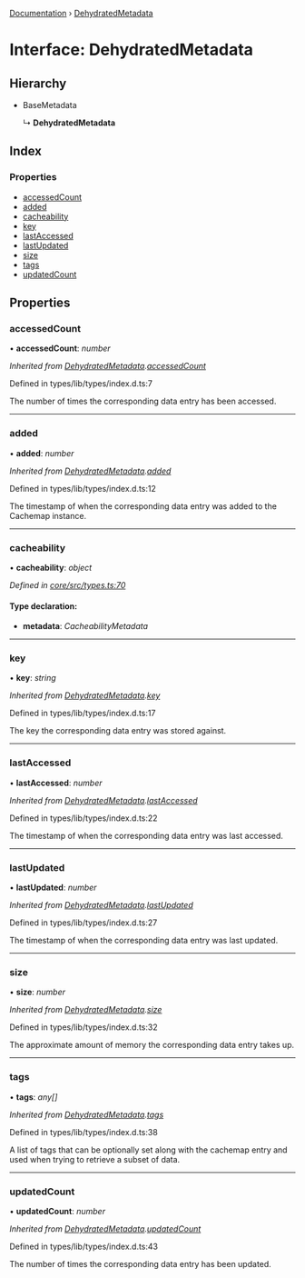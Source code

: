 [Documentation](../README.md) › [DehydratedMetadata](dehydratedmetadata.md)

# Interface: DehydratedMetadata

## Hierarchy

* BaseMetadata

  ↳ **DehydratedMetadata**

## Index

### Properties

* [accessedCount](dehydratedmetadata.md#accessedcount)
* [added](dehydratedmetadata.md#added)
* [cacheability](dehydratedmetadata.md#cacheability)
* [key](dehydratedmetadata.md#key)
* [lastAccessed](dehydratedmetadata.md#lastaccessed)
* [lastUpdated](dehydratedmetadata.md#lastupdated)
* [size](dehydratedmetadata.md#size)
* [tags](dehydratedmetadata.md#tags)
* [updatedCount](dehydratedmetadata.md#updatedcount)

## Properties

###  accessedCount

• **accessedCount**: *number*

*Inherited from [DehydratedMetadata](dehydratedmetadata.md).[accessedCount](dehydratedmetadata.md#accessedcount)*

Defined in types/lib/types/index.d.ts:7

The number of times the corresponding data
entry has been accessed.

___

###  added

• **added**: *number*

*Inherited from [DehydratedMetadata](dehydratedmetadata.md).[added](dehydratedmetadata.md#added)*

Defined in types/lib/types/index.d.ts:12

The timestamp of when the corresponding data
entry was added to the Cachemap instance.

___

###  cacheability

• **cacheability**: *object*

*Defined in [core/src/types.ts:70](https://github.com/badbatch/cachemap/blob/f503e0e/packages/core/src/types.ts#L70)*

#### Type declaration:

* **metadata**: *CacheabilityMetadata*

___

###  key

• **key**: *string*

*Inherited from [DehydratedMetadata](dehydratedmetadata.md).[key](dehydratedmetadata.md#key)*

Defined in types/lib/types/index.d.ts:17

The key the corresponding data entry was stored
against.

___

###  lastAccessed

• **lastAccessed**: *number*

*Inherited from [DehydratedMetadata](dehydratedmetadata.md).[lastAccessed](dehydratedmetadata.md#lastaccessed)*

Defined in types/lib/types/index.d.ts:22

The timestamp of when the corresponding data
entry was last accessed.

___

###  lastUpdated

• **lastUpdated**: *number*

*Inherited from [DehydratedMetadata](dehydratedmetadata.md).[lastUpdated](dehydratedmetadata.md#lastupdated)*

Defined in types/lib/types/index.d.ts:27

The timestamp of when the corresponding data
entry was last updated.

___

###  size

• **size**: *number*

*Inherited from [DehydratedMetadata](dehydratedmetadata.md).[size](dehydratedmetadata.md#size)*

Defined in types/lib/types/index.d.ts:32

The approximate amount of memory the corresponding
data entry takes up.

___

###  tags

• **tags**: *any[]*

*Inherited from [DehydratedMetadata](dehydratedmetadata.md).[tags](dehydratedmetadata.md#tags)*

Defined in types/lib/types/index.d.ts:38

A list of tags that can be optionally set along with
the cachemap entry and used when trying to retrieve
a subset of data.

___

###  updatedCount

• **updatedCount**: *number*

*Inherited from [DehydratedMetadata](dehydratedmetadata.md).[updatedCount](dehydratedmetadata.md#updatedcount)*

Defined in types/lib/types/index.d.ts:43

The number of times the corresponding data
entry has been updated.
